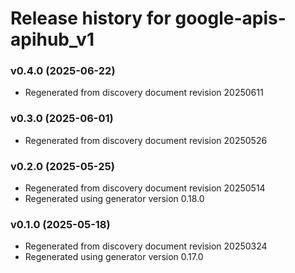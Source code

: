 # Release history for google-apis-apihub_v1

### v0.4.0 (2025-06-22)

* Regenerated from discovery document revision 20250611

### v0.3.0 (2025-06-01)

* Regenerated from discovery document revision 20250526

### v0.2.0 (2025-05-25)

* Regenerated from discovery document revision 20250514
* Regenerated using generator version 0.18.0

### v0.1.0 (2025-05-18)

* Regenerated from discovery document revision 20250324
* Regenerated using generator version 0.17.0

